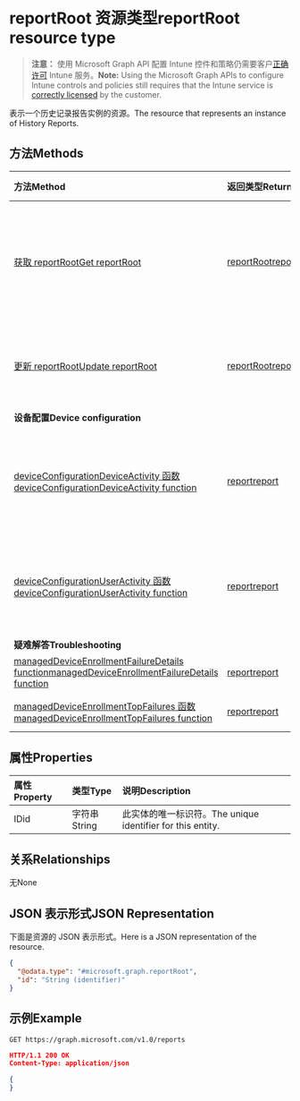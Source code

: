 # <a name="reportroot-resource-type"></a><span data-ttu-id="263df-101">reportRoot 资源类型</span><span class="sxs-lookup"><span data-stu-id="263df-101">reportRoot resource type</span></span>

> <span data-ttu-id="263df-102">**注意：** 使用 Microsoft Graph API 配置 Intune 控件和策略仍需要客户[正确许可](https://go.microsoft.com/fwlink/?linkid=839381) Intune 服务。</span><span class="sxs-lookup"><span data-stu-id="263df-102">**Note:** Using the Microsoft Graph APIs to configure Intune controls and policies still requires that the Intune service is [correctly licensed](https://go.microsoft.com/fwlink/?linkid=839381) by the customer.</span></span>

<span data-ttu-id="263df-103">表示一个历史记录报告实例的资源。</span><span class="sxs-lookup"><span data-stu-id="263df-103">The resource that represents an instance of History Reports.</span></span>
## <a name="methods"></a><span data-ttu-id="263df-104">方法</span><span class="sxs-lookup"><span data-stu-id="263df-104">Methods</span></span>
|<span data-ttu-id="263df-105">方法</span><span class="sxs-lookup"><span data-stu-id="263df-105">Method</span></span>|<span data-ttu-id="263df-106">返回类型</span><span class="sxs-lookup"><span data-stu-id="263df-106">Return Type</span></span>|<span data-ttu-id="263df-107">说明</span><span class="sxs-lookup"><span data-stu-id="263df-107">Description</span></span>|
|:---|:---|:---|
|[<span data-ttu-id="263df-108">获取 reportRoot</span><span class="sxs-lookup"><span data-stu-id="263df-108">Get reportRoot</span></span>](../api/intune_shared_reportroot_get.md)|[<span data-ttu-id="263df-109">reportRoot</span><span class="sxs-lookup"><span data-stu-id="263df-109">reportRoot</span></span>](../resources/intune_shared_reportroot.md)|<span data-ttu-id="263df-110">读取 [reportRoot](../resources/intune_shared_reportroot.md) 对象的属性和关系。</span><span class="sxs-lookup"><span data-stu-id="263df-110">Read properties and relationships of the [reportRoot](../resources/intune_shared_reportroot.md) object.</span></span>|
|[<span data-ttu-id="263df-111">更新 reportRoot</span><span class="sxs-lookup"><span data-stu-id="263df-111">Update reportRoot</span></span>](../api/intune_shared_reportroot_update.md)|[<span data-ttu-id="263df-112">reportRoot</span><span class="sxs-lookup"><span data-stu-id="263df-112">reportRoot</span></span>](../resources/intune_shared_reportroot.md)|<span data-ttu-id="263df-113">更新 [reportRoot](../resources/intune_shared_reportroot.md) 对象的属性。</span><span class="sxs-lookup"><span data-stu-id="263df-113">Update the properties of a [reportRoot](../resources/intune_shared_reportroot.md) object.</span></span>|
|<span data-ttu-id="263df-114">**设备配置**</span><span class="sxs-lookup"><span data-stu-id="263df-114">**Device configuration**</span></span>|
|[<span data-ttu-id="263df-115">deviceConfigurationDeviceActivity 函数</span><span class="sxs-lookup"><span data-stu-id="263df-115">deviceConfigurationDeviceActivity function</span></span>](../api/intune_shared_reportroot_deviceconfigurationdeviceactivity.md)|[<span data-ttu-id="263df-116">report</span><span class="sxs-lookup"><span data-stu-id="263df-116">report</span></span>](../resources/intune_shared_report.md)|<span data-ttu-id="263df-117">设备配置设备活动报告的元数据</span><span class="sxs-lookup"><span data-stu-id="263df-117">Metadata for the device configuration device activity report</span></span>|
|[<span data-ttu-id="263df-118">deviceConfigurationUserActivity 函数</span><span class="sxs-lookup"><span data-stu-id="263df-118">deviceConfigurationUserActivity function</span></span>](../api/intune_shared_reportroot_deviceconfigurationuseractivity.md)|[<span data-ttu-id="263df-119">report</span><span class="sxs-lookup"><span data-stu-id="263df-119">report</span></span>](../resources/intune_shared_report.md)|<span data-ttu-id="263df-120">设备配置用户活动报告的元数据</span><span class="sxs-lookup"><span data-stu-id="263df-120">Metadata for the device configuration user activity report</span></span>|
|<span data-ttu-id="263df-121">**疑难解答**</span><span class="sxs-lookup"><span data-stu-id="263df-121">**Troubleshooting**</span></span>|
|[<span data-ttu-id="263df-122">managedDeviceEnrollmentFailureDetails function</span><span class="sxs-lookup"><span data-stu-id="263df-122">managedDeviceEnrollmentFailureDetails function</span></span>](../api/intune_shared_reportroot_manageddeviceenrollmentfailuredetails.md)|[<span data-ttu-id="263df-123">report</span><span class="sxs-lookup"><span data-stu-id="263df-123">report</span></span>](../resources/intune_shared_report.md)|<span data-ttu-id="263df-124">尚未编档。</span><span class="sxs-lookup"><span data-stu-id="263df-124">Not yet documented</span></span>|
|[<span data-ttu-id="263df-125">managedDeviceEnrollmentTopFailures 函数</span><span class="sxs-lookup"><span data-stu-id="263df-125">managedDeviceEnrollmentTopFailures function</span></span>](../api/intune_shared_reportroot_manageddeviceenrollmenttopfailures.md)|[<span data-ttu-id="263df-126">report</span><span class="sxs-lookup"><span data-stu-id="263df-126">report</span></span>](../resources/intune_shared_report.md)|<span data-ttu-id="263df-127">尚未编档。</span><span class="sxs-lookup"><span data-stu-id="263df-127">Not yet documented</span></span>|


## <a name="properties"></a><span data-ttu-id="263df-128">属性</span><span class="sxs-lookup"><span data-stu-id="263df-128">Properties</span></span>
|<span data-ttu-id="263df-129">属性</span><span class="sxs-lookup"><span data-stu-id="263df-129">Property</span></span>|<span data-ttu-id="263df-130">类型</span><span class="sxs-lookup"><span data-stu-id="263df-130">Type</span></span>|<span data-ttu-id="263df-131">说明</span><span class="sxs-lookup"><span data-stu-id="263df-131">Description</span></span>|
|:---|:---|:---|
|<span data-ttu-id="263df-132">ID</span><span class="sxs-lookup"><span data-stu-id="263df-132">id</span></span>|<span data-ttu-id="263df-133">字符串</span><span class="sxs-lookup"><span data-stu-id="263df-133">String</span></span>|<span data-ttu-id="263df-134">此实体的唯一标识符。</span><span class="sxs-lookup"><span data-stu-id="263df-134">The unique identifier for this entity.</span></span>|

## <a name="relationships"></a><span data-ttu-id="263df-135">关系</span><span class="sxs-lookup"><span data-stu-id="263df-135">Relationships</span></span>
<span data-ttu-id="263df-136">无</span><span class="sxs-lookup"><span data-stu-id="263df-136">None</span></span>

## <a name="json-representation"></a><span data-ttu-id="263df-137">JSON 表示形式</span><span class="sxs-lookup"><span data-stu-id="263df-137">JSON Representation</span></span>
<span data-ttu-id="263df-138">下面是资源的 JSON 表示形式。</span><span class="sxs-lookup"><span data-stu-id="263df-138">Here is a JSON representation of the resource.</span></span>
<!--{
  "blockType": "resource",
  "baseType": "microsoft.graph.entity",
  "keyProperty": "id",
  "@odata.type": "microsoft.graph.reportRoot"
}-->
``` json
{
  "@odata.type": "#microsoft.graph.reportRoot",
  "id": "String (identifier)"
}
```

## <a name="example"></a><span data-ttu-id="263df-139">示例</span><span class="sxs-lookup"><span data-stu-id="263df-139">Example</span></span>

<!--{"blockType": "request"}-->
```http
GET https://graph.microsoft.com/v1.0/reports
```

<!--{"blockType": "response", "truncated": true, "@odata.type": "microsoft.graph.reportRoot"}-->
```json
HTTP/1.1 200 OK
Content-Type: application/json

{
}
```